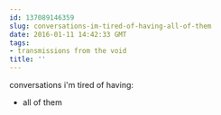 ```yaml
---
id: 137089146359
slug: conversations-im-tired-of-having-all-of-them
date: 2016-01-11 14:42:33 GMT
tags:
- transmissions from the void
title: ''
---
```


conversations i'm tired of having:

- all of them